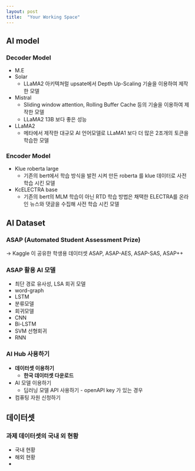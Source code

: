 ```yaml
---
layout: post
title:  "Your Working Space"
---
```


## AI model 
### Decoder Model 
* M.E
* Solar
  * LLaMA2 아키텍쳐럴 upsate에서 Depth Up-Scaling 기술을 이용하여 제작한 모델
* Mistral
  * Sliding window attention, Rolling Buffer Cache 등의 기술을 이용하여 제작한 모델
  * LLaMA2 13B 보다 좋은 성능
* LLaMA2
  * 메타에서 제작한 대규모 AI 언어모델로 LLaMA1 보다 더 많은 2조개의 토큰을 학습한 모델

### Encoder Model 
* Klue roberta large
  * 기존의 bert에서 학습 방식을 발전 시켜 만든 roberta 를 klue 데이터로 사전 학습 시킨 모델
* KcELECTRA base
  * 기존의 bert의 MLM 학습이 아닌 RTD 학습 방법은 채택한 ELECTRA를 온라인 뉴스와 댓글을 수집해 사전 학습 시킨 모델 


## AI Dataset 
### ASAP (Automated Student Assessment Prize) 
-> Kaggle 이 공유한 학생용 데이터셋 ASAP, ASAP-AES, ASAP-SAS, ASAP++

### ASAP 활용 AI 모델 
* 최단 경로 유사성, LSA 회귀 모델
* word-graph
* LSTM
* 분류모델
* 회귀모델
* CNN
* Bi-LSTM
* SVM 선형회귀
* RNN

### AI Hub 사용하기 
* <b>데이터셋 이용하기</b>
  * <b>한국 데이터셋 다운로드</b>
* AI 모델 이용하기
  * 딥러닝 모델 API 사용하기 - openAPI key 가 있는 경우
* 컴퓨팅 자원 신청하기

## 데이터셋 
### 과제 데이터셋의 국내 외 현황 
* 국내 현황
* 해외 현황
*   

